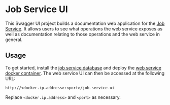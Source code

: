 # Job Service UI

This Swagger UI project builds a documentation web application for the [Job Service](https://github.hpe.com/caf/job-service). It allows users to see what operations the web service exposes as well as documentation relating to those operations and the web service in general.

## Usage

To get started, install the [job service database](https://github.hpe.com/caf/job-service-db) and deploy the [web service docker container](https://github.hpe.com/caf/job-service-container). The web service UI can then be accessed at the following URL:

	http://<docker.ip.address>:<port>/job-service-ui

Replace `<docker.ip.address>` and `<port>` as necessary.
